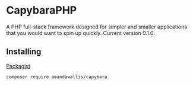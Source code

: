 # CapybaraPHP

A PHP full-stack framework designed for simpler and smaller applications that you would want to spin up quickly. Current version 0.1.0.

## Installing
[Packagist](https://packagist.org/packages/amandawallis/capybara)

```
composer require amandawallis/capybara
```
